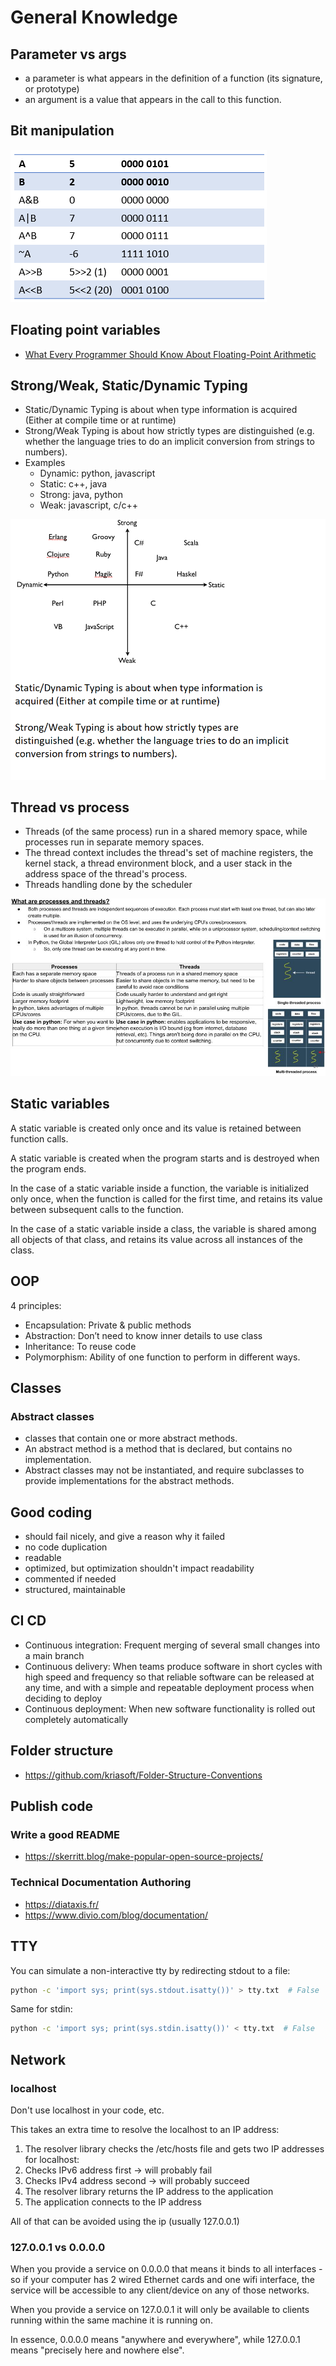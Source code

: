 # General Knowledge

## Parameter vs args

- a parameter is what appears in the definition of a function (its signature, or prototype)
- an argument is a value that appears in the call to this function.

## Bit manipulation

![](./bit-manipulations.png)

## Floating point variables

- [What Every Programmer Should Know About Floating-Point Arithmetic](https://floating-point-gui.de/)

## Strong/Weak, Static/Dynamic Typing

- Static/Dynamic Typing is about when type information is acquired (Either at compile time or at runtime)
- Strong/Weak Typing is about how strictly types are distinguished (e.g. whether the language tries to do an implicit conversion from strings to numbers).
- Examples
  - Dynamic: python, javascript
  - Static: c++, java
  - Strong: java, python
  - Weak: javascript, c/c++

![](./strongweakstaticdynamic_type.png)

## Thread vs process

- Threads (of the same process) run in a shared memory space, while processes run in separate memory spaces.
- The thread context includes the thread's set of machine registers, the kernel stack, a thread environment block, and a user stack in the address space of the thread's process.
- Threads handling done by the scheduler

![](./processes-threads.jpg)

## Static variables

A static variable is created only once and its value is retained between function calls.

A static variable is created when the program starts and is destroyed when the program ends.

In the case of a static variable inside a function, the variable is initialized only once, when the function is called for the first time, and retains its value between subsequent calls to the function.

In the case of a static variable inside a class, the variable is shared among all objects of that class, and retains its value across all instances of the class.

## OOP

4 principles:

- Encapsulation: Private & public methods
- Abstraction: Don’t need to know inner details to use class
- Inheritance: To reuse code
- Polymorphism:  Ability of one function to perform in different ways.

## Classes

### Abstract classes

- classes that contain one or more abstract methods.
- An abstract method is a method that is declared, but contains no implementation.
- Abstract classes may not be instantiated, and require subclasses to provide implementations for the abstract methods.

## Good coding

- should fail nicely, and give a reason why it failed
- no code duplication
- readable
- optimized, but optimization shouldn't impact readability
- commented if needed
- structured, maintainable

## CI CD

- Continuous integration: Frequent merging of several small changes into a main branch
- Continuous delivery: When teams produce software in short cycles with high speed and frequency so that reliable software can be released at any time, and with a simple and repeatable deployment process when deciding to deploy
- Continuous deployment: When new software functionality is rolled out completely automatically

## Folder structure

- <https://github.com/kriasoft/Folder-Structure-Conventions>

## Publish code

### Write a good README

- <https://skerritt.blog/make-popular-open-source-projects/>

### Technical Documentation Authoring

- <https://diataxis.fr/>
- <https://www.divio.com/blog/documentation/>

## TTY

You can simulate a non-interactive tty by redirecting stdout to a file:

```bash
python -c 'import sys; print(sys.stdout.isatty())' > tty.txt  # False
```

Same for stdin:

```bash
python -c 'import sys; print(sys.stdin.isatty())' < tty.txt  # False
```

## Network

### localhost

Don't use localhost in your code, etc.

This takes an extra time to resolve the localhost to an IP address:

1. The resolver library checks the /etc/hosts file and gets two IP addresses for localhost:
2. Checks IPv6 address first -> will probably fail
3. Checks IPv4 address second -> will probably succeed
4. The resolver library returns the IP address to the application
5. The application connects to the IP address

All of that can be avoided using the ip (usually 127.0.0.1)

### 127.0.0.1 vs 0.0.0.0

When you provide a service on 0.0.0.0 that means it binds to all interfaces - so if your computer has 2 wired Ethernet cards and one wifi interface, the service will be accessible to any client/device on any of those networks.

When you provide a service on 127.0.0.1 it will only be available to clients running within the same machine it is running on.

In essence, 0.0.0.0 means "anywhere and everywhere", while 127.0.0.1 means "precisely here and nowhere else".
